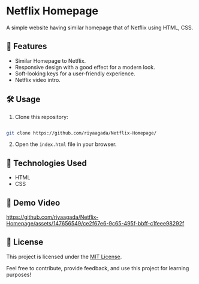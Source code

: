 # Netflix Homepage

A simple website having similar homepage
that of Netflix using  HTML,
CSS.

## 🚀 Features

- Similar Homepage to Netflix.
- Responsive design with a good effect for a modern look.
- Soft-looking keys for a user-friendly experience.
- Netflix video intro.

## 🛠️ Usage

1. Clone this repository: 
```bash 

git clone https://github.com/riyaagada/Netflix-Homepage/
   ```
2. Open the `index.html` file in your browser.

## 🧰 Technologies Used

- HTML
- CSS

## 🎥 Demo Video

https://github.com/riyaagada/Netflix-Homepage/assets/147656549/ce2f67e6-9c65-495f-bbff-c1feee98292f

## 📝 License

This project is licensed under the [MIT License](LICENSE).

Feel free to contribute, provide feedback, and use this project for learning purposes!
